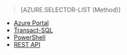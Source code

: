 > [AZURE.SELECTOR-LIST (Method)]
- [Azure Portal](../articles/sql-database/sql-database-configure-firewall-settings.md)
- [Transact-SQL](../articles/sql-database/sql-database-configure-firewall-settings-tsql.md)
- [PowerShell](../articles/sql-database/sql-database-configure-firewall-settings-powershell.md)
- [REST API](../articles/sql-database/sql-database-configure-firewall-settings-rest.md)

<!---HONumber=Mooncake_1207_2015-->